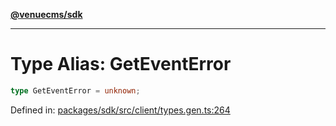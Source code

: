 [**@venuecms/sdk**](../Index.md)

***

# Type Alias: GetEventError

```ts
type GetEventError = unknown;
```

Defined in: [packages/sdk/src/client/types.gen.ts:264](https://github.com/venuecms/sdk/blob/aa6bf5e2569259dec55e399babe648ca7df4042f/packages/sdk/src/client/types.gen.ts#L264)
